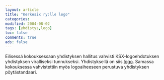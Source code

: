 ```yaml
--- 
layout: article 
title: "Kerkesix ry:lle logo" 
categories: 
modified: 2004-08-02 
tags: [yhdistys,logo]
toc: false 
comments: true 
ads: false 
--- 
```


Eilisessä kokouksessaan yhdistyksen hallitus vahvisti KSX-logoehdotuksen
yhdistyksen viralliseksi tunnukseksi. Yhdistyksellä on siis
[logo](yhdistyksen-logo). Samassa kokouksessa vahvistettiin myös
logoaiheeseen perustuva yhdistyksen pöytästandaari.


